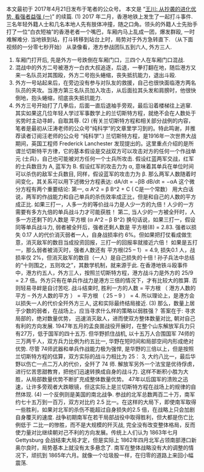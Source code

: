 本文最初于 2017年4月21日发布于笔者的公众号。
本文是 “[王川: 从抄袭的进化优势, 看强者益强 (一)](https://chuan.us/archives/<https:/chuan.us/archives/277>)” 的续篇.
(1)
2017 年二月，香港地铁上发生了一起打斗事件. 三名年轻外籍人士和几名本地人先有肢体冲撞，随之口角。领头的外籍人士先抬手打了一位“白衣短袖”的香港老者一个嘴巴，车厢内马上乱成一团，爆发群殴, 一时难解难分.
当地铁到站，打斗转移到站台上时，局势对于外方急转直下. （从下面视频的一分零七秒开始）
从录像看，港方参战团队五到六人, 外方三人.
1) 车厢门打开后, 先是外方一号跌倒在车厢门口，三四个人在车厢门口混战.
2) 混战中的外方二号被港方一白衣大叔追逐，后退，一拳打翻在地，随后港方又来一名队员对其围殴，外方二号抱头蜷缩，丧失抵抗能力，退出斗殴.
3) 外方一号站起来后，在旁边没有参与对队友的救援，自己也很快面临港方两名队员的夹攻。当港方第三名队员加入攻击，从后面拉其头发和肩膀时，他很快倒地，抱头蜷缩，彻底丧失抵抗能力.
4) 外方三号开始打了几拳后，后面一直后退袖手旁观，最后沿着楼梯往上逃窜.
其实如果这几位年轻人学过军事数学上的兰切斯特方程，就绝不会在人数处于劣势时主动寻衅，自取其辱.
(2)
(有关兰切斯特方程和相关部分战例的内容，笔者是最初从汪涛老师的公众号“纯科学”的文章里学习到的。特此鸣谢，并推荐读者订阅汪老师的公众号 “纯科学”.)
兰切斯特方程，是1916年一次世界大战期间，英国工程师 Frederick Lanchester 发现提出的。这里重点介绍的是所谓兰切斯特平方律，它的基本假设是交战双方可以攻击对方的任何一个作战单元 (士兵)，自己也可能被对方任何一个士兵所攻击.
假设红蓝两军交战，红军的士兵数目为 A, 蓝军为 B. 假设红军的攻击力为 α, 意味着其单兵在单位时间可以杀伤的敌军士兵数目, 同样，假设蓝军的攻击力为 β.
那么两军人数随着时间变化，其关系可以用下述微分方程表达:
dA/dt = −βB dB/dt = −αA
这个微分方程有两个重要结论:
第一, α A^2 = β B^2 + C ( C是一个常数）
用大白话说，两军的作战能力和自己单兵的杀伤效率成正比，但是和自己的人数的平方成正比. 如果三打一，人多一方的等价战斗力是人少一方的九倍！人少的一方需要有多方九倍的单兵战斗力才可能获胜！
第二, 当人少的一方被全歼时，人多一方还剩下的人数是 平方根 (α A^2 – β B^2)
换句话说，如果三打一，假设同等单兵战斗力, 弱者被全歼后，强者还剩人数是
平方根(8) = 2.83.
强者以损失 0.17 人的代价消灭弱者一人，自身战损率约 6%。但如果把打仗看成做生意，消灭敌军的数目当成投资回报，三打一的回报率就接近六倍！
如果是五打一，那么弱者被消灭时，强者人数还有 平方根(25 – 1）= 4.9, 损失0.1 人，战损率仅 2%，但消灭敌军的数目（一人）是自己损失的十倍 !
孙子兵法中总结的“十则围之，五则攻之”，其数学机制，就来源于此.
在香港地铁斗殴事件中，港方约五人，外方三人，按照兰切斯特方程，港方战斗力是外方的 25/9 = 2.7 倍。外方只有在单兵作战力是港方三倍的情况下，才有比较大的胜算. 否则轻易寻衅是自讨苦吃.
战斗结束时, 胜利一方的人数
= 平方根 （ 港方人数的平方 – 外方人数的平方 ） = 平方根 （ 25 – 9 ） = 4.
所以理论上，是港方会以损失一人的代价全歼外方三人, 这和实际最终结局接近.
(3)
那么，数量上居于少数的弱者，在战场上，应当寻求什么样的策略以弱胜强？
答案在于: 寻求局部的，绝对数量优势， 迅速消灭敌人，进而使双方整体数量对比, 朝对自己有利的方向发展.
1947年五月的孟良崮战役开展时，在整个山东解放军兵力只有27万，低于国军的四十五万.
但华野抓住战机, 以十五万人合围国军 74师的三万两千人，双方兵力比例为约五比一, 华野在短时间和局部空间内形成绝对优势. 尽管 74师武器和单兵作战能力极为强悍, 是华野的三倍以上，但是按照兰切斯特方程的估算，双方实际的战斗力相比为 25： 3, 大约八比一，最后华野以伤亡一点二万人的代价，全歼了 74 师.
解放军另外一个法宝是优待俘虏，进行忆苦思甜教育，把他们迅速转换成自身的战斗力. 这样不断积小胜为大胜，从局部数量优势不断扩充成整体数量优势。 47年以后国军的溃败之迅速，让许多旁观者大跌眼镜，但这实际上是兰切斯特方程在战场上的规律的自然体现.
(4)
一个反例则是美国的南北战争. 参战的北军总数两百二十万，南军约七十五万到一百万，双方对比约 2.5 比一。在这样的大局下，即使南军取得一些胜利，如果对北军的杀伤不能超过自身损失的2.5 倍，在战略上只会加剧自身覆灭的速度.
战争初期南军在若干局部战役中取得胜利，但大都是伤亡比例低于 二比一的惨胜，而不是大规模的歼灭战, 完全没有改变整体格局，反而使力量对比继续朝对己不利的方向发展。传统上人们认为 1863年七月 Gettysburg 会战结束大局才定，但是实际上 1862年四月北军占领南部港口新奥尔良时，局势基本上就没有太多悬念了.
南军在整体战略没有大的调整的情况下，顽抗到 1865年六月。就像一个垃圾股一样，在归零的道路上来回小幅震荡.
